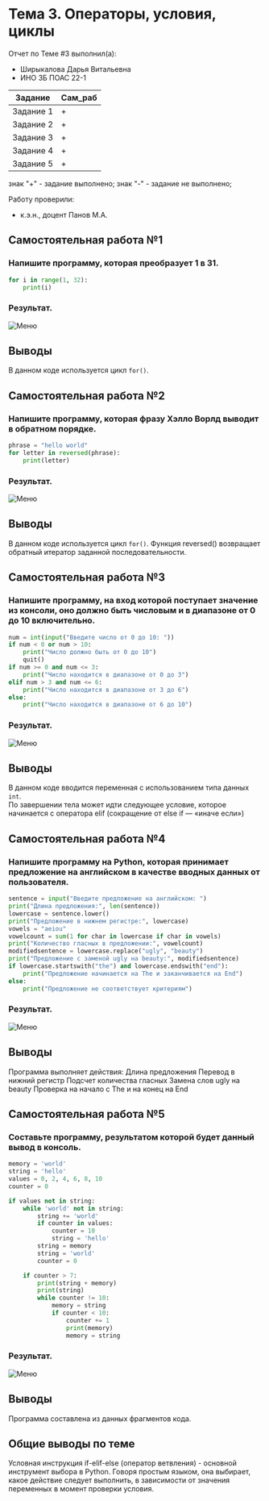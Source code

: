 # Тема 3. Операторы, условия, циклы 
Отчет по Теме #3 выполнил(а):
- Ширыкалова Дарья Витальевна
- ИНО ЗБ ПОАС 22-1

| Задание | Сам_раб |
| ------ | ------ |
| Задание 1 | + |
| Задание 2 | + |
| Задание 3 | + |
| Задание 4 | + |
| Задание 5 | + |

знак "+" - задание выполнено; знак "-" - задание не выполнено;

Работу проверили:
- к.э.н., доцент Панов М.А.

## Самостоятельная работа №1
### Напишите программу, которая преобразует 1 в 31.

```python
for i in range(1, 32):
    print(i)
```
### Результат.
![Меню](https://github.com/Davishir/Software_engineering/blob/main/img/tema_3/Capture001.png)

## Выводы

В данном коде используется цикл `for()`.  

## Самостоятельная работа №2
### Напишите программу, которая фразу Хэлло Ворлд выводит в обратном порядке.

```python
phrase = "hello world"
for letter in reversed(phrase):
    print(letter)

```
### Результат.
![Меню](https://github.com/Davishir/Software_engineering/blob/main/img/tema_2/Capture002.png)

## Выводы

В данном коде используется цикл `for()`. Функция reversed() возвращает обратный итератор заданной последовательности. 
  
## Самостоятельная работа №3
### Напишите программу, на вход которой поступает значение из консоли, оно должно быть числовым и в диапазоне от 0 до 10 включительно.

```python
num = int(input("Введите число от 0 до 10: "))
if num < 0 or num > 10:
    print("Число должно быть от 0 до 10")
    quit()
if num >= 0 and num <= 3:
    print("Число находится в диапазоне от 0 до 3")
elif num > 3 and num <= 6:
    print("Число находится в диапазоне от 3 до 6")
else:
    print("Число находится в диапазоне от 6 до 10")
```
### Результат.
![Меню](https://github.com/Davishir/Software_engineering/blob/main/img/tema_2/Capture003.png)

## Выводы

В данном коде вводится переменная с использованием типа данных `int`.  
По завершении тела может идти следующее условие, которое начинается с оператора elif (сокращение от else if — «иначе если»)
  
## Самостоятельная работа №4
### Напишите программу на Python, которая принимает предложение на английском  в качестве вводных данных от пользователя.

```python
sentence = input("Введите предложение на английском: ")
print("Длина предложения:", len(sentence))
lowercase = sentence.lower()
print("Предложение в нижнем регистре:", lowercase)
vowels = "aeiou"
vowelcount = sum(1 for char in lowercase if char in vowels)
print("Количество гласных в предложении:", vowelcount)
modifiedsentence = lowercase.replace("ugly", "beauty")
print("Предложение с заменой ugly на beauty:", modifiedsentence)
if lowercase.startswith("the") and lowercase.endswith("end"):
    print("Предложение начинается на The и заканчивается на End")
else:
    print("Предложение не соответствует критериям")

```
### Результат.
![Меню](https://github.com/Davishir/Software_engineering/blob/main/img/tema_2/Capture004.png)

## Выводы
Программа выполняет действия:
 Длина предложения
 Перевод в нижний регистр
 Подсчет количества гласных
 Замена слов ugly на beauty
 Проверка на начало с The и на конец на End


  
## Самостоятельная работа №5
### Составьте программу, результатом которой будет данный вывод в консоль.

```python
memory = 'world'
string = 'hello'
values = 0, 2, 4, 6, 8, 10
counter = 0

if values not in string:
    while 'world' not in string:
        string += 'world'
        if counter in values:
            counter = 10
            string = 'hello'
        string = memory
        string = 'world'
        counter = 0

    if counter > 7:
        print(string + memory)
        print(string)
        while counter != 10:
            memory = string
            if counter < 10:
                counter += 1
                print(memory)
                memory = string

```
### Результат.
![Меню](https://github.com/Davishir/Software_engineering/blob/main/img/tema_2/Capture005.png)

## Выводы

Программа составлена из данных фрагментов кода.
  
## Общие выводы по теме
Условная инструкция if-elif-else (оператор ветвления) - основной инструмент выбора в Python. 
Говоря простым языком, она выбирает, какое действие следует выполнить, в зависимости от значения переменных в момент проверки условия.
